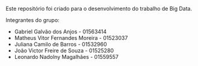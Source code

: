 Este repositório foi criado para o desenvolvimento do trabalho de Big Data.

Integrantes do grupo:

- Gabriel Galvão dos Anjos - 01563414 
- Matheus Vitor Fernandes Moreira - 01523037
- Juliana Camilo de Barros - 01532960
- João Victor Freire de Souza - 01525280
- Leonardo Nadolny Magalhães - 01559557
